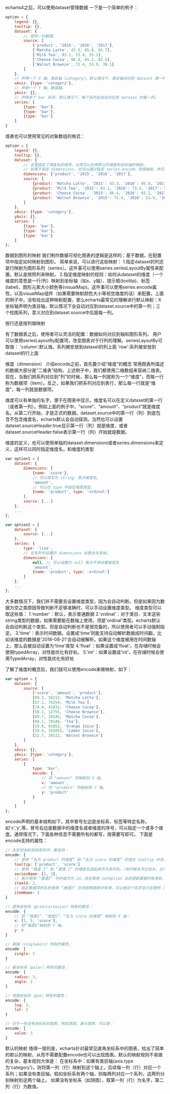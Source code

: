echarts4之后，可以使用dataset管理数据
一下是一个简单的例子：
```javascript
option = {
    legend: {},
    tooltip: {},
    dataset: {
        // 提供一份数据。
        source: [
            ['product', '2015', '2016', '2017'],
            ['Matcha Latte', 43.3, 85.8, 93.7],
            ['Milk Tea', 83.1, 73.4, 55.1],
            ['Cheese Cocoa', 86.4, 65.2, 82.5],
            ['Walnut Brownie', 72.4, 53.9, 39.1]
        ]
    },
    // 声明一个 X 轴，类目轴（category）。默认情况下，类目轴对应到 dataset 第一列。
    xAxis: {type: 'category'},
    // 声明一个 Y 轴，数值轴。
    yAxis: {},
    // 声明多个 bar 系列，默认情况下，每个系列会自动对应到 dataset 的每一列。
    series: [
        {type: 'bar'},
        {type: 'bar'},
        {type: 'bar'}
    ]
}
```
或者也可以使用常见的对象数组的格式：
```javascript
option = {
    legend: {},
    tooltip: {},
    dataset: {
        // 这里指定了维度名的顺序，从而可以利用默认的维度到坐标轴的映射。
        // 如果不指定 dimensions，也可以通过指定 series.encode 完成映射，参见后文。
        dimensions: ['product', '2015', '2016', '2017'],
        source: [
            {product: 'Matcha Latte', '2015': 43.3, '2016': 85.8, '2017': 93.7},
            {product: 'Milk Tea', '2015': 83.1, '2016': 73.4, '2017': 55.1},
            {product: 'Cheese Cocoa', '2015': 86.4, '2016': 65.2, '2017': 82.5},
            {product: 'Walnut Brownie', '2015': 72.4, '2016': 53.9, '2017': 39.1}
        ]
    },
    xAxis: {type: 'category'},
    yAxis: {},
    series: [
        {type: 'bar'},
        {type: 'bar'},
        {type: 'bar'}
    ]
};
```
数据到图形的映射
我们制作数据可视化图表的逻辑是这样的：基于数据，在配置项中指定如何映射到图形。
简单来说，可以进行这些映射：
1.指定dataset的列还是行映射为图形系列（series）。这件事可以使用series.seriesLayoutBy属性来配置。默认是按照列来映射。
2.指定维度映射的规则：如何从dataset的维度（一个维度的意思是一行/列）映射到坐标轴（如x、y轴）、提示框(tooltip)、标签(label)、图形元素大小颜色等(visualMap)。这件事可以使用series.encode属性，以及visualMap组件（如果需要映射颜色大小等视觉维度的话）来配置。上面的例子中，没有给出这种映射配置，那么echarts最常见的理解进行默认映射：X坐标轴声明为类目轴，默认情况下会自动对应到dataset.source中的第一列；三个柱图系列，意义对应到dataset.source中后面每一列。

按行还是按列做映射

有了数据表之后，使用者可以灵活的配置：数据如何对应到轴和图形系列。
用户可以使用seriesLayoutBy配置项，改变图表对于行列的理解。seriesLayoutBy可取值：
'column':默认值。系列被安放到dataset的列上面
'row':系列被安放到dataset的行上面

维度（dimension）
介绍encode之前，首先要介绍“维度”的概念
常用图表所描述的数据大部分是“二维表”结构，上述例子中，我们都使用二维数组来容纳二维表。现在，当我们把系列对应到“列”的时候，那么每一列就称为一个“维度”，而每一行称为数据项（item）。反之，如果我们把系列对应到表行，那么每一行就是“维度”，每一列就是数据项。

维度可以有单独的名字，便于在图表中显示。维度名可以在定义dataset的第一行（或者第一列）。例如上面的例子中，“score”、“amount”、“product”就是维度名。从第二行开始，才是正式的数据。dataset.source中的第一行（列）到底包含不包含维度名，echarts默认会自动探测。当然也可以设置dataset.sourceHeader:true显示第一行（列）就是维度，或者dataset.sourceHeader:false表示第一行（列）开始就是数据。

维度的定义，也可以使用单独的dataset.dimensions或者series.dimensions来定义，这样可以同时指定维度名，和维度的类型
```javascript
var option1 = {
    dataset: {
        dimensions: [
            {name: 'score'},
            // 可以简写为 string，表示维度名。
            'amount',
            // 可以在 type 中指定维度类型。
            {name: 'product', type: 'ordinal'}
        ],
        source: [...]
    },
    ...
};

var option2 = {
    dataset: {
        source: [...]
    },
    series: {
        type: 'line',
        // 在系列中设置的 dimensions 会更优先采纳。
        dimensions: [
            null, // 可以设置为 null 表示不想设置维度名
            'amount',
            {name: 'product', type: 'ordinal'}
        ]
    },
    ...
};
```
大多数情况下，我们并不需要去设置维度类型，因为会自动判断。但是如果因为数据为空之类原因导致判断不足够准确时，可以手动设置维度类型。
维度类型可以取这些值：
1.'number'：默认，表示普通数据
2.'ordinal'：对于类目、文本这些string类型的数据，如果需要能在数轴上使用，须是'ordinal'类型。echarts默认会自动判断这个类型。但是自动判断也不是很完备的，所以使用者可以手动强制指定。
3.'time'：表示时间数据。设置成'time'则能支持自动解析数据成时间戳，比如该维度的数据是'2018-08-21'会自动被解析。如果这个维度被用在时间数轴上，那么会被自动设置为'time'类型
4.'float'：如果设置成'float'，在存储时候会使用typedArray，对性能优化有好处。
5.'int'：如果设置成'int'，在存储时候会使用TypedArray，对性能优化有好处

了解了维度的概念后，我们就可以使用encode来做映射，如下：
```javascript
var option = {
    dataset: {
        source: [
            ['score', 'amount', 'product'],
            [89.3, 58212, 'Matcha Latte'],
            [57.1, 78254, 'Milk Tea'],
            [74.4, 41032, 'Cheese Cocoa'],
            [50.1, 12755, 'Cheese Brownie'],
            [89.7, 20145, 'Matcha Cocoa'],
            [68.1, 79146, 'Tea'],
            [19.6, 91852, 'Orange Juice'],
            [10.6, 101852, 'Lemon Juice'],
            [32.7, 20112, 'Walnut Brownie']
        ]
    },
    xAxis: {},
    yAxis: {type: 'category'},
    series: [
        {
            type: 'bar',
            encode: {
                // 将 "amount" 列映射到 X 轴。
                x: 'amount',
                // 将 "product" 列映射到 Y 轴。
                y: 'product'
            }
        }
    ]
};
```
encode声明的基本结构如下，其中冒号左边是坐标系、标签等特定名称，如'x','y',等，冒号右边是数据中的维度名或者维度的序号，可以指定一个或多个维度。通常情况下，下面各种信息不需要所有的都写，按需要写即可。
下面是encode支持的属性：
```javascript
// 在任何坐标系和系列中，都支持：
encode: {
    // 使用 “名为 product 的维度” 和 “名为 score 的维度” 的值在 tooltip 中显示
    tooltip: ['product', 'score']
    // 使用 “维度 1” 和 “维度 3” 的维度名连起来作为系列名。（有时候名字比较长，这可以避免在 series.name 重复输入这些名字）
    seriesName: [1, 3],
    // 表示使用 “维度2” 中的值作为 id。这在使用 setOption 动态更新数据时有用处，可以使新老数据用 id 对应起来，从而能够产生合适的数据更新动画。
    itemId: 2,
    // 指定数据项的名称使用 “维度3” 在饼图等图表中有用，可以使这个名字显示在图例（legend）中。
    itemName: 3
}

// 直角坐标系（grid/cartesian）特有的属性：
encode: {
    // 把 “维度1”、“维度5”、“名为 score 的维度” 映射到 X 轴：
    x: [1, 5, 'score'],
    // 把“维度0”映射到 Y 轴。
    y: 0
}

// 单轴（singleAxis）特有的属性：
encode: {
    single: 3
}

// 极坐标系（polar）特有的属性：
encode: {
    radius: 3,
    angle: 2
}

// 地理坐标系（geo）特有的属性：
encode: {
    lng: 3,
    lat: 2
}

// 对于一些没有坐标系的图表，例如饼图、漏斗图等，可以是：
encode: {
    value: 3
}
```

默认的映射
值得一提的是，echarts针对最常见直角坐标系中的图表，给出了简单的默认的映射，从而不需要配置encode也可以出现图表。默认的映射规则不易做的复杂，基本规则大体是：
在坐标系中：如果有类目轴(axis.type为'category')，则将第一列（行）映射到这个轴上，后续每一列（行）对应一个系列；如果没有类目轴，假如坐标系有两个轴，则每两列对应一个系列，这两列分别映射到这两个轴上。
如果没有坐标系（如饼图），取第一列（行）为名字，第二列（行）为数值。







